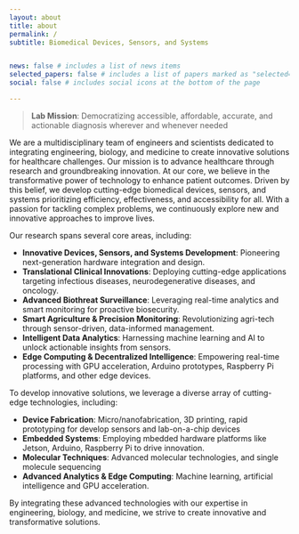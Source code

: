 ```yaml
---
layout: about
title: about
permalink: /
subtitle: Biomedical Devices, Sensors, and Systems


news: false # includes a list of news items
selected_papers: false # includes a list of papers marked as "selected={true}"
social: false # includes social icons at the bottom of the page

---
```


> **Lab Mission**: Democratizing accessible, affordable, accurate, and actionable diagnosis wherever and whenever needed

We are a multidisciplinary team of engineers and scientists dedicated to integrating engineering, biology, and medicine to create innovative solutions for healthcare challenges. Our mission is to advance healthcare through research and groundbreaking innovation. At our core, we believe in the transformative power of technology to enhance patient outcomes. Driven by this belief, we develop cutting-edge biomedical devices, sensors, and systems prioritizing efficiency, effectiveness, and accessibility for all. With a passion for tackling complex problems, we continuously explore new and innovative approaches to improve lives.

Our research spans several core areas, including:

- **Innovative Devices, Sensors, and Systems Development**: Pioneering next-generation hardware integration and design.
- **Translational Clinical Innovations**: Deploying cutting-edge applications targeting infectious diseases, neurodegenerative diseases, and oncology.
- **Advanced Biothreat Surveillance**: Leveraging real-time analytics and smart monitoring for proactive biosecurity.
- **Smart Agriculture & Precision Monitoring**: Revolutionizing agri-tech through sensor-driven, data-informed management.
- **Intelligent Data Analytics**: Harnessing machine learning and AI to unlock actionable insights from sensors.
- **Edge Computing & Decentralized Intelligence**: Empowering real-time processing with GPU acceleration, Arduino prototypes, Raspberry Pi platforms, and other edge devices.

To develop innovative solutions, we leverage a diverse array of cutting-edge technologies, including:

- **Device Fabrication**: Micro/nanofabrication, 3D printing, rapid prototyping for develop sensors and lab-on-a-chip devices
- **Embedded Systems**: Employing mbedded hardware platforms like Jetson, Arduino,  Raspberry Pi to drive innovation.
- **Molecular Techniques**: Advanced molecular technologies, and single molecule sequencing
- **Advanced Analytics & Edge Computing**: Machine learning, artificial intelligence and GPU acceleration.
  
By integrating these advanced technologies with our expertise in engineering, biology, and medicine, we strive to create innovative and transformative solutions.
